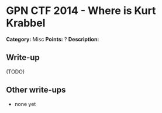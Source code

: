 # GPN CTF 2014 - Where is Kurt Krabbel

**Category:** Misc
**Points:** ?
**Description:**


## Write-up

(TODO)

## Other write-ups

* none yet
